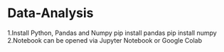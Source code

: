 # Data-Analysis
1.Install Python, Pandas and Numpy
pip install pandas
pip install numpy
2.Notebook can be opened via Jupyter Notebook or Google Colab
